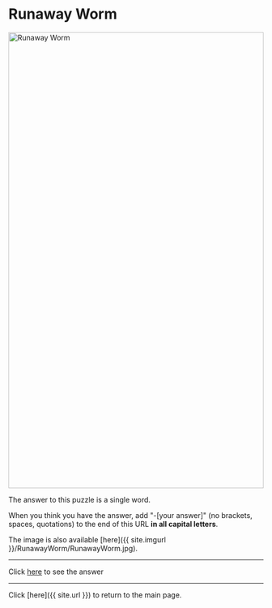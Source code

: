 # Runaway Worm

<img src="{{ site.imgurl }}/RunawayWorm/RunawayWorm.jpg" alt="Runaway Worm" style="width:100%;height:900px;object-fit:contain;">

The answer to this puzzle is a single word.

When you think you have the answer, add "-[your answer]" (no brackets, spaces, quotations) to the end of this URL **in all capital letters**.

The image is also available [here]({{ site.imgurl }}/RunawayWorm/RunawayWorm.jpg).

-----

Click [here](RunawayWorm-CARABAO) to see the answer

-----

Click [here]({{ site.url }}) to return to the main page.
